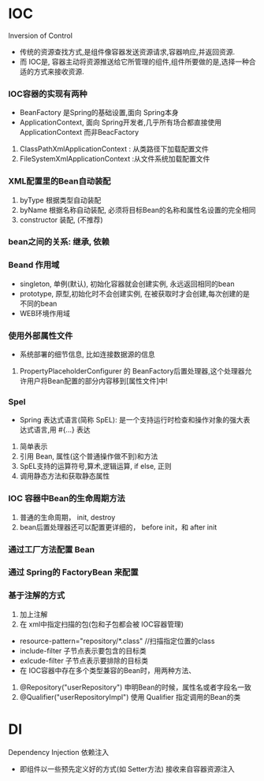 # IOC
Inversion of Control 
* 传统的资源查找方式,是组件像容器发送资源请求,容器响应,并返回资源.
* 而 IOC是, 容器主动将资源推送给它所管理的组件,组件所要做的是,选择一种合适的方式来接收资源.

### IOC容器的实现有两种
*   BeanFactory  是Spring的基础设置,面向 Spring本身
*   ApplicationContext, 面向 Spring开发者,几乎所有场合都直接使用 ApplicationContext 而非BeacFactory
1.  ClassPathXmlApplicationContext : 从类路径下加载配置文件
2. FileSystemXmlApplicationContext :从文件系统加载配置文件

### XML配置里的Bean自动装配
1. byType 根据类型自动装配
2. byName 根据名称自动装配, 必须将目标Bean的名称和属性名设置的完全相同
3. constructor 装配, (不推荐)

### bean之间的关系: 继承, 依赖

### Beand 作用域 
* singleton, 单例(默认), 初始化容器就会创建实例, 永远返回相同的bean 
* prototype, 原型,初始化时不会创建实例, 在被获取时才会创建,每次创建的是不同的bean
* WEB环境作用域

### 使用外部属性文件
* 系统部署的细节信息, 比如连接数据源的信息
1.  PropertyPlaceholderConfigurer 的 BeanFactory后置处理器,这个处理器允许用户将Bean配置的部分内容移到[属性文件]中!

### Spel
* Spring 表达式语言(简称 SpEL): 是一个支持运行时检查和操作对象的强大表达式语言,用 #{...} 表达
1. 简单表示 <property name="count" value="#{5}"> <property name="name" value="#{'lxh'}">
2. 引用 Bean, 属性(这个普通操作做不到)和方法
3. SpEL支持的运算符号,算术,逻辑运算, if else, 正则
4. 调用静态方法和获取静态属性

### IOC 容器中Bean的生命周期方法
1. 普通的生命周期， init, destroy
2. bean后置处理器还可以配置更详细的， before init，和 after init

### 通过工厂方法配置 Bean

### 通过 Spring的 FactoryBean 来配置

### 基于注解的方式
1. 加上注解
2. 在 xml中指定扫描的包(包和子包都会被 IOC容器管理)
* resource-pattern="repository/*.class" //扫描指定位置的class
* include-filter 子节点表示要包含的目标类
* exlcude-filter 子节点表示要排除的目标类
* 在 IOC容器中存在多个类型兼容的Bean时，用两种方法、
1. @Repository("userRepository") 申明Bean的时候，属性名或者字段名一致
2. @Qualifier("userRepositoryImpl")  使用  Qualifier 指定调用的Bean的类


# DI
Dependency Injection 依赖注入
*   即组件以一些预先定义好的方式(如 Setter方法) 接收来自容器资源注入



